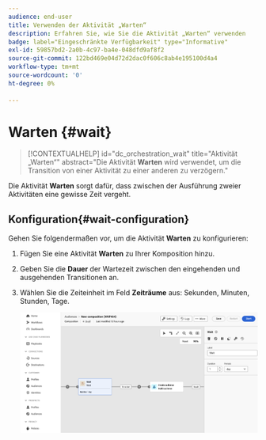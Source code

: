 ```yaml
---
audience: end-user
title: Verwenden der Aktivität „Warten“
description: Erfahren Sie, wie Sie die Aktivität „Warten“ verwenden
badge: label="Eingeschränkte Verfügbarkeit" type="Informative"
exl-id: 59857bd2-2a0b-4c97-ba4e-048dfd9af8f2
source-git-commit: 122bd469e04d72d2dac0f606c8ab4e195100d4a4
workflow-type: tm+mt
source-wordcount: '0'
ht-degree: 0%

---
```


# Warten {#wait}

>[!CONTEXTUALHELP]
>id="dc_orchestration_wait"
>title="Aktivität „Warten“"
>abstract="Die Aktivität **Warten** wird verwendet, um die Transition von einer Aktivität zu einer anderen zu verzögern."

Die Aktivität **Warten** sorgt dafür, dass zwischen der Ausführung zweier Aktivitäten eine gewisse Zeit vergeht.

## Konfiguration{#wait-configuration}

Gehen Sie folgendermaßen vor, um die Aktivität **Warten** zu konfigurieren:

1. Fügen Sie eine Aktivität **Warten** zu Ihrer Komposition hinzu.

1. Geben Sie die **Dauer** der Wartezeit zwischen den eingehenden und ausgehenden Transitionen an.

1. Wählen Sie die Zeiteinheit im Feld **Zeiträume** aus: Sekunden, Minuten, Stunden, Tage.

   ![](../assets/wait.png)
